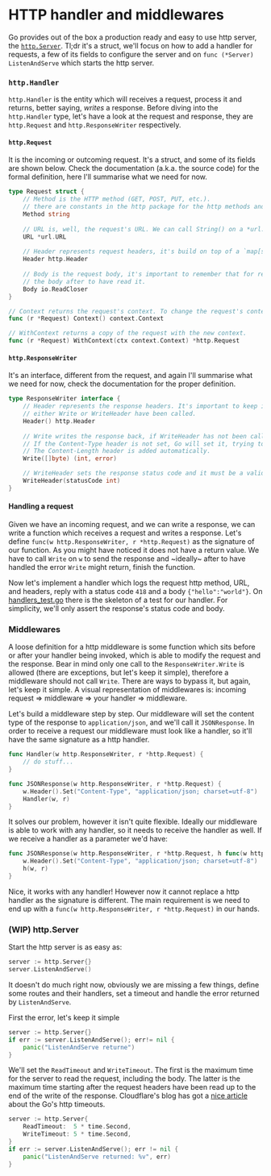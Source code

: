 # HTTP handler and middlewares

Go provides out of the box a production ready and easy to use http server, 
the [`http.Server`](https://golang.org/pkg/net/http/#Server). Tl;dr it's a struct, we'll
focus on how to add a handler for requests, a few of its fields to configure the server and on 
`func (*Server) ListenAndServe` which starts the http server.

### `http.Handler`

`http.Handler` is the entity which will receives a request, process it and returns, better saying, _writes_ 
a response. Before diving into the `http.Handler` type, let's have a look at the request and response, they are
`http.Request` and `http.ResponseWriter` respectively.

#### `http.Request`

It is the incoming or outcoming request. It's a struct, and some of its fields are shown below. Check the documentation
(a.k.a. the source code) for the formal definition, here I'll summarise what we need for now.

```go
type Request struct {
	// Method is the HTTP method (GET, POST, PUT, etc.).
	// there are constants in the http package for the http methods and status. Thus use them instead of type then in.
	Method string
	
    // URL is, well, the request's URL. We can call String() on a *url.URL and get it as, well, string
	URL *url.URL
	
    // Header represents request headers, it's build on top of a `map[string][]string` and has helper methods such as Get and Set.
	Header http.Header
	
    // Body is the request body, it's important to remember that for requests received by the server there is no need to close
	// the body after to have read it.
	Body io.ReadCloser
}

// Context returns the request's context. To change the request's context, use WithContext.
func (r *Request) Context() context.Context

// WithContext returns a copy of the request with the new context.
func (r *Request) WithContext(ctx context.Context) *http.Request
```

#### `http.ResponseWriter`

It's an interface, different from the request, and again I'll summarise what we need for now, check the documentation
for the proper definition.

```go
type ResponseWriter interface {
    // Header represents the response headers. It's important to keep in mind the header map should not be changed after
    // either Write or WriteHeader have been called.
	Header() http.Header
    
    // Write writes the response back, if WriteHeader has not been called it'll set the response status to http.StatusOK.
    // If the Content-Type header is not set, Go will set it, trying to guess the right one.
    // The Content-Length header is added automatically.
	Write([]byte) (int, error)

    // WriteHeader sets the response status code and it must be a valid HTTP 1xx-5xx status code.
	WriteHeader(statusCode int)
}
```

#### Handling a request

Given we have an incoming request, and we can write a response, we can write a function which receives a request and 
writes a response. Let's define `func(w http.ResponseWriter, r *http.Request)` as the signature of our function. As you
might have noticed it does not have a return value. We have to call `Write` on `w` to send the response and ~ideally~
after to have handled the error `Write` might return, finish the function.

Now let's implement a handler which logs the request http method, URL, and headers, reply with a status code `418` and a
body `{"hello":"world"}`. On [handlers_test.go](handlers_test.go) there is the skeleton of a test for our handler. 
For simplicity, we'll only assert the response's status code and body.


### Middlewares

A loose definition for a http middleware is some function which sits before or after your handler being invoked, which 
is able to modify the request and the response. Bear in mind only one call to the `ResponseWriter.Write` is allowed
(there are exceptions, but let's keep it simple), therefore a middleware should not call `Write`. There are ways
to bypass it, but again, let's keep it simple. A visual representation of middlewares is: 
incoming request => middleware => your handler => middleware.

Let's build a middleware step by step. Our middleware will set the content type of the response to `application/json`,
and we'll call it `JSONResponse`. In order to receive a request our middleware must look like a handler, so it'll have
the same signature as a http handler.

```go
func Handler(w http.ResponseWriter, r *http.Request) {
    // do stuff...
}

func JSONResponse(w http.ResponseWriter, r *http.Request) {
	w.Header().Set("Content-Type", "application/json; charset=utf-8")
	Handler(w, r)
}
```

It solves our problem, however it isn't quite flexible. Ideally our middleware is able to work with any handler, so it
needs to receive the handler as well. If we receive a handler as a parameter we'd have:
```go
func JSONResponse(w http.ResponseWriter, r *http.Request, h func(w http.ResponseWriter, r *http.Request)) {
	w.Header().Set("Content-Type", "application/json; charset=utf-8")
	h(w, r)
}
```

Nice, it works with any handler! However now it cannot replace a http handler as the signature is different. The main
requirement is we need to end up with a `func(w http.ResponseWriter, r *http.Request)` in our hands.




### (WIP) http.Server
Start the http server is as easy as:

```go
server := http.Server{}
server.ListenAndServe()
```

It doesn't do much right now, obviously we are missing a few things, define some routes and their handlers, 
set a timeout and handle the error returned by `ListenAndServe`.

First the error, let's keep it simple

```go 
server := http.Server{}
if err := server.ListenAndServe(); err!= nil {
    panic("ListenAndServe returne")
}
```

We'll set the `ReadTimeout` and `WriteTimeout`. The first is the maximum time for the server to read the request,
including the body. The latter is the maximum time starting after the request headers have been read up to the end
of the write of the response. Cloudflare's blog has got a 
[nice article](https://blog.cloudflare.com/the-complete-guide-to-golang-net-http-timeouts/) about the Go's http timeouts.

```go
server := http.Server{
    ReadTimeout:  5 * time.Second,
    WriteTimeout: 5 * time.Second,
}
if err := server.ListenAndServe(); err != nil {
    panic("ListenAndServe returned: %v", err)
}
```